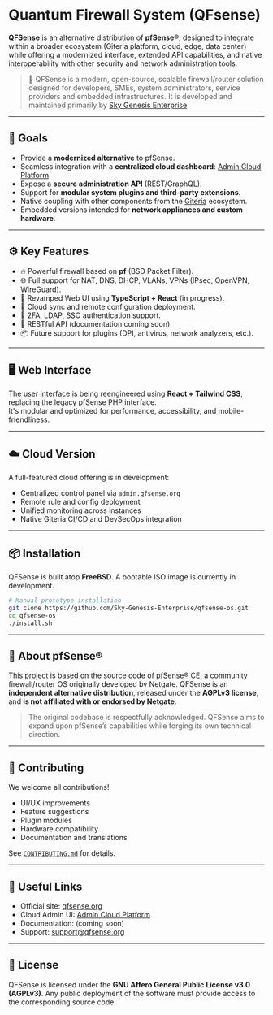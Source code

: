 # Quantum Firewall System (QFsense)

**QFSense** is an alternative distribution of **pfSense®**, designed to integrate within a broader ecosystem (Giteria platform, cloud, edge, data center) while offering a modernized interface, extended API capabilities, and native interoperability with other security and network administration tools.

> 🔐 QFSense is a modern, open-source, scalable firewall/router solution designed for developers, SMEs, system administrators, service providers and embedded infrastructures. It is developed and maintained primarily by [Sky Genesis Enterprise](https://skygenesisenterprise.com)

---

## 🚀 Goals

- Provide a **modernized alternative** to pfSense.
- Seamless integration with a **centralized cloud dashboard**: [Admin Cloud Platform](https://admin.qfsense.org).
- Expose a **secure administration API** (REST/GraphQL).
- Support for **modular system plugins and third-party extensions**.
- Native coupling with other components from the [Giteria](https://giteria.com) ecosystem.
- Embedded versions intended for **network appliances and custom hardware**.

---

## ⚙️ Key Features

- 🔥 Powerful firewall based on **pf** (BSD Packet Filter).
- 🌐 Full support for NAT, DNS, DHCP, VLANs, VPNs (IPsec, OpenVPN, WireGuard).
- 🧠 Revamped Web UI using **TypeScript + React** (in progress).
- 🔄 Cloud sync and remote configuration deployment.
- 🔐 2FA, LDAP, SSO authentication support.
- 📡 RESTful API (documentation coming soon).
- 📦 Future support for plugins (DPI, antivirus, network analyzers, etc.).

---

## 🖥️ Web Interface

The user interface is being reengineered using **React + Tailwind CSS**, replacing the legacy pfSense PHP interface.  
It's modular and optimized for performance, accessibility, and mobile-friendliness.

---

## ☁️ Cloud Version

A full-featured cloud offering is in development:

- Centralized control panel via `admin.qfsense.org`
- Remote rule and config deployment
- Unified monitoring across instances
- Native Giteria CI/CD and DevSecOps integration

---

## 📦 Installation

QFSense is built atop **FreeBSD**. A bootable ISO image is currently in development.

```bash
# Manual prototype installation
git clone https://github.com/Sky-Genesis-Enterprise/qfsense-os.git
cd qfsense-os
./install.sh
````

---

## 📜 About pfSense®

This project is based on the source code of [pfSense® CE](https://www.pfsense.org/), a community firewall/router OS originally developed by Netgate.
QFSense is an **independent alternative distribution**, released under the **AGPLv3 license**, and **is not affiliated with or endorsed by Netgate**.

> The original codebase is respectfully acknowledged. QFSense aims to expand upon pfSense’s capabilities while forging its own technical direction.

---

## 🤝 Contributing

We welcome all contributions!

* UI/UX improvements
* Feature suggestions
* Plugin modules
* Hardware compatibility
* Documentation and translations

See [`CONTRIBUTING.md`](./github/CONTRIBUTING.md) for details.

---

## 🔗 Useful Links

* Official site: [qfsense.org](https://qfsense.org)
* Cloud Admin UI: [Admin Cloud Platform](https://admin.qfsense.org)
* Documentation: (coming soon)
* Support: [support@qfsense.org](mailto:support@qfsense.org)

---

## 📖 License

QFSense is licensed under the **GNU Affero General Public License v3.0 (AGPLv3)**.
Any public deployment of the software must provide access to the corresponding source code.